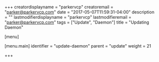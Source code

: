 +++
creatordisplayname = "parkervcp"
creatoremail = "parker@parkervcp.com"
date = "2017-05-07T11:59:31-04:00"
description = ""
lastmodifierdisplayname = "parkervcp"
lastmodifieremail = "parker@parkervcp.com"
tags = ["Update", "Daemon"]
title = "Updating Daemon"

[menu]

  [menu.main]
    identifier = "update-daemon"
    parent = "update"
    weight = 21

+++